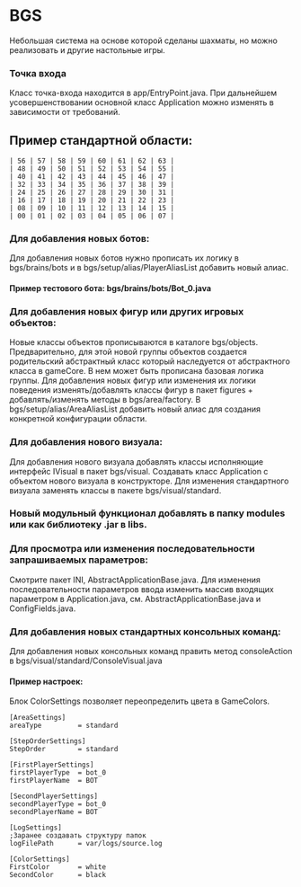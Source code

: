  # BGS
 Небольшая система на основе которой сделаны шахматы, но можно реализовать и другие настольные игры.

 ### Точка входа
 Класс точка-входа находится в app/EntryPoint.java. При дальнейшем усовершенствовании основной класс Application можно изменять в зависимости от требований.
 ## Пример стандартной области:

    | 56 | 57 | 58 | 59 | 60 | 61 | 62 | 63 |
    | 48 | 49 | 50 | 51 | 52 | 53 | 54 | 55 |
    | 40 | 41 | 42 | 43 | 44 | 45 | 46 | 47 |
    | 32 | 33 | 34 | 35 | 36 | 37 | 38 | 39 |
    | 24 | 25 | 26 | 27 | 28 | 29 | 30 | 31 |
    | 16 | 17 | 18 | 19 | 20 | 21 | 22 | 23 |
    | 08 | 09 | 10 | 11 | 12 | 13 | 14 | 15 |
    | 00 | 01 | 02 | 03 | 04 | 05 | 06 | 07 |

 ### Для добавления новых ботов:
 Для добавления новых ботов нужно прописать их логику в bgs/brains/bots и 
 в bgs/setup/alias/PlayerAliasList добавить новый алиас.
 
 #### Пример тестового бота: bgs/brains/bots/Bot_0.java

 ### Для добавления новых фигур или других игровых объектов:
 Новые классы объектов прописываются в каталоге bgs/objects. Предварительно, для этой новой группы объектов создается родительский абстрактный класс который наследуется от aбстрактного класса в gameCore. В нем может быть прописана базовая логика группы. 
 Для добавления новых фигур или изменения их логики поведения изменять/добавлять классы фигур в пакет figures + добавлять/изменять методы в bgs/area/factory. В bgs/setup/alias/AreaAliasList добавить новый алиас для создания конкретной конфигурации области.

 ### Для добавления нового визуала:
  Для добавления нового визуала добавлять классы исполняющие интерфейс IVisual в пакет bgs/visual. 
  Создавать класс Application с объектом нового визуала в конструкторе.
  Для изменения стандартного визуала заменять классы в пакете bgs/visual/standard. 
 
 ### Новый модульный функционал добавлять в папку modules или как библиотеку .jar в libs.
 
 ### Для просмотра или изменения последовательности запрашиваемых параметров:
  Смотрите пакет INI, AbstractApplicationBase.java.
  Для изменения последовательности параметров ввода изменить массив входящих
  параметром в Application.java, см. AbstractApplicationBase.java и ConfigFields.java. 

 ### Для добавления новых стандартных консольных команд:
  Для добавления новых консольных команд править метод consoleAction в bgs/visual/standard/ConsoleVisual.java 
   
 #### Пример настроек:
  Блок ColorSettings позволяет переопределить цвета в GameColors.

    [AreaSettings]
    areaType         = standard

    [StepOrderSettings]
    StepOrder        = standard

    [FirstPlayerSettings]
    firstPlayerType  = bot_0
    firstPlayerName  = BOT

    [SecondPlayerSettings]
    secondPlayerType = bot_0
    secondPlayerName = BOT

    [LogSettings]
    ;Заранее создавать структуру папок
    logFilePath      = var/logs/source.log

    [ColorSettings]
    FirstColor       = white
    SecondColor      = black
